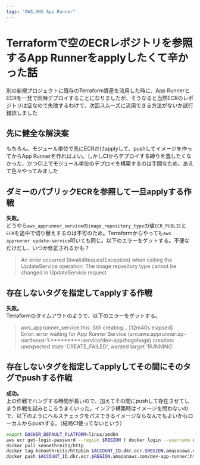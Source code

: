 ```yaml
---
tags: "AWS,AWS App Runner"
---
```


# Terraformで空のECRレポジトリを参照するApp Runnerをapplyしたくて辛かった話

別の新規プロジェクトに既存のTerraform資産を流用した時に、App RunnerとECRを一発で同時デプロイすることになりましたが、そうなると当然ECRのレポジトリは空なので失敗するわけで、次回スムーズに流用できる方法がないか試行錯誤しました

## 先に健全な解決案

もちろん、モジュール単位で先にECRだけapplyして、pushしてイメージを作ってからApp Runnerを作ればよい。しかしCIからデプロイする縛りを逸したくなかった、かつCI上でモジュール単位のデプロイを構築するのは手間なため、あえて色々やってみました

## ダミーのパブリックECRを参照して一旦applyする作戦

**失敗。**  
どうやら`aws_apprunner_service`の`image_repository_type`の値`ECR_PUBLIC`と`ECR`を途中で切り替えするのは不可のため。Terraformからやっても`aws apprunner update-service`叩いても同じ。以下のエラーをゲットする。不便なだけだし、いつか修正されるかも？

> An error occurred (InvalidRequestException) when calling the UpdateService operation: The image repository type cannot be changed in UpdateService request

## 存在しないタグを指定してapplyする作戦

**失敗。**  
Terraformのタイムアウトのようで、以下のエラーをゲットする。

> aws_apprunner_service.this: Still creating... [12m40s elapsed]  
Error: error waiting for App Runner Service (arn:aws:apprunner:ap-northeast-1:*********:service/dev-app/hogehoge) creation: unexpected state 'CREATE_FAILED', wanted target 'RUNNING'. 

## 存在しないタグを指定してapplyしてその間にそのタグでpushする作戦

**成功。**  
上の作戦でハングする時間が長いので、加えてその間にpushして存在させてしまう作戦を試みところうまくいった。インフラ構築時はイメージを問わないので、以下のようにヘルスチェックをパスできるイメージならなんでもよいからローカルからpushする。（結局CI使ってないという）

```bash
export DOCKER_DEFAULT_PLATFORM=linux/amd64
aws ecr get-login-password --region $REGION | docker login --username AWS --password-stdin $ACCOUNT_ID.dkr.ecr.$REGION.amazonaws.com
docker pull kennethreitz/http
docker tag kennethreitz/httpbin $ACCOUNT_ID.dkr.ecr.$REGION.amazonaws.com/dev-app-runner:httpbin
docker push $ACCOUNT_ID.dkr.ecr.$REGION.amazonaws.com/dev-app-runner:httpbin
```
